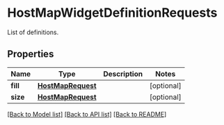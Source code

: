# HostMapWidgetDefinitionRequests

List of definitions.

## Properties

| Name     | Type                                    | Description | Notes      |
| -------- | --------------------------------------- | ----------- | ---------- |
| **fill** | [**HostMapRequest**](HostMapRequest.md) |             | [optional] |
| **size** | [**HostMapRequest**](HostMapRequest.md) |             | [optional] |

[[Back to Model list]](README.md#documentation-for-models) [[Back to API list]](README.md#documentation-for-api-endpoints) [[Back to README]](README.md)
